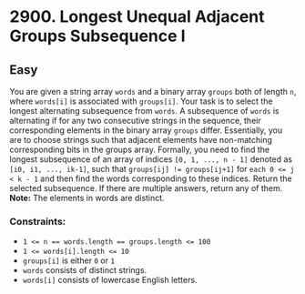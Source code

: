 # 2900. Longest Unequal Adjacent Groups Subsequence I

## Easy

You are given a string array `words` and a binary array `groups` both of length `n`, where `words[i]` is associated with
`groups[i]`. Your task is to select the longest alternating subsequence from `words`. A subsequence of `words` is
alternating if for any two consecutive strings in the sequence, their corresponding elements in the binary array
`groups` differ. Essentially, you are to choose strings such that adjacent elements have non-matching corresponding bits
in the groups array. Formally, you need to find the longest subsequence of an array of indices `[0, 1, ..., n - 1]`
denoted as `[i0, i1, ..., ik-1]`, such that `groups[ij] != groups[ij+1]` for `each 0 <= j < k - 1` and then find the
words corresponding to these indices. Return the selected subsequence. If there are multiple answers, return any of
them. **Note:** The elements in words are distinct.

### Constraints:

- `1 <= n == words.length == groups.length <= 100`
- `1 <= words[i].length <= 10`
- `groups[i]` is either `0` or `1`
- `words` consists of distinct strings.
- `words[i]` consists of lowercase English letters.
